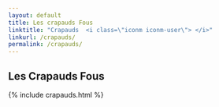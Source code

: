 ```yaml
---
layout: default
title: Les crapauds Fous
linktitle: "Crapauds  <i class=\"iconm iconm-user\"> </i>"
linkurl: /crapauds/
permalink: /crapauds/
---
```


## Les Crapauds Fous

{% include crapauds.html %}
